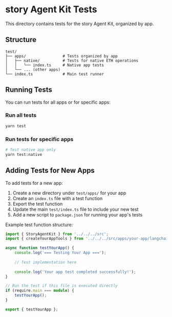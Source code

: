 # story Agent Kit Tests

This directory contains tests for the story Agent Kit, organized by app.

## Structure

```
test/
├── apps/                # Tests organized by app
│   ├── native/          # Tests for native ETH operations
│   │   └── index.ts     # Native app tests
│   └── ... (other apps)
└── index.ts             # Main test runner
```

## Running Tests

You can run tests for all apps or for specific apps:

### Run all tests

```bash
yarn test
```

### Run tests for specific apps

```bash
# Test native app only
yarn test:native

```

## Adding Tests for New Apps

To add tests for a new app:

1. Create a new directory under `test/apps/` for your app
2. Create an `index.ts` file with a test function
3. Export the test function
4. Update the main `test/index.ts` file to include your new test
5. Add a new script to `package.json` for running your app's tests

Example test function structure:

```typescript
import { StoryAgentKit } from '../../../src';
import { createYourAppTools } from '../../../src/apps/your-app/langchain';

async function testYourApp() {
    console.log('=== Testing Your App ===');
    
    // Test implementation here
    
    console.log('Your app test completed successfully!');
}

// Run the test if this file is executed directly
if (require.main === module) {
    testYourApp();
}

export { testYourApp };
``` 